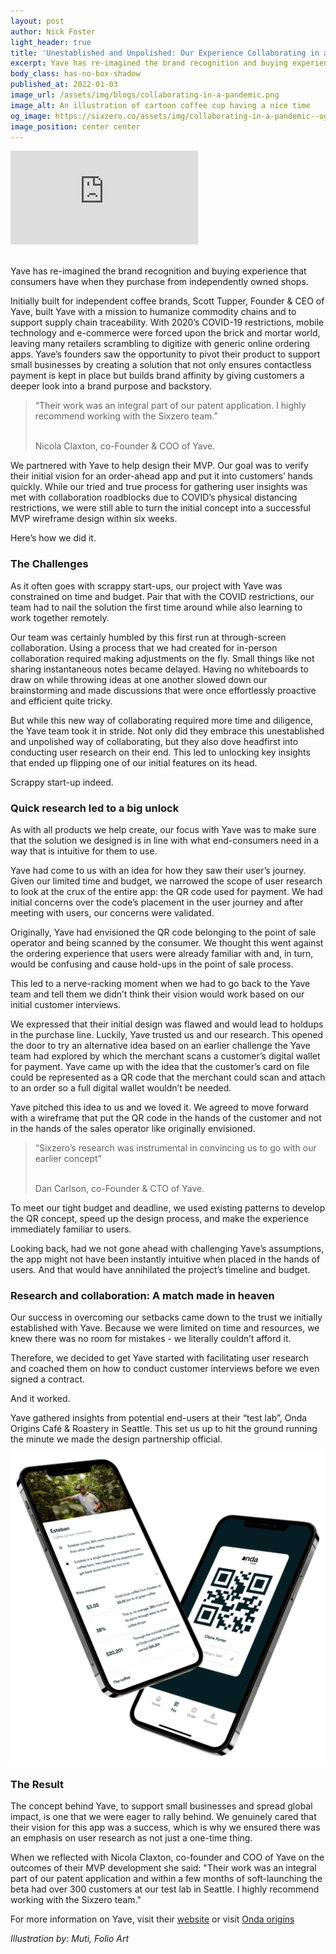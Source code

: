 ```yaml
---
layout: post
author: Nick Foster
light_header: true
title: 'Unestablished and Unpolished: Our Experience Collaborating in a Pandemic'
excerpt: Yave has re-imagined the brand recognition and buying experience that consumers have when they purchase from independently owned shops.
body_class: has-no-box-shadow
published_at: 2022-01-03
image_url: /assets/img/blogs/collaborating-in-a-pandemic.png
image_alt: An illustration of cartoon coffee cup having a nice time
og_image: https://sixzero.co/assets/img/collaborating-in-a-pandemic--og.png
image_position: center center
---
```


<div class='embed-container'>
<iframe src="https://player.vimeo.com/video/651300500?h=fb76160fc8?api=1&background=1" frameborder="0" webkitallowfullscreen mozallowfullscreen allowfullscreen></iframe>
</div>

<br>

Yave has re-imagined the brand recognition and buying experience that consumers have when they purchase from independently owned shops.

Initially built for independent coffee brands, Scott Tupper, Founder & CEO of Yave,  built Yave with a mission to humanize commodity chains and to support supply chain traceability.  With 2020’s COVID-19 restrictions, mobile technology and e-commerce were forced upon the brick and mortar world, leaving many retailers scrambling to digitize with generic online ordering apps. Yave’s founders saw the opportunity to pivot their product to support small businesses by creating a solution that not only ensures contactless payment is kept in place but builds brand affinity by giving customers a deeper look into a brand purpose and backstory.

<blockquote>
  <p>
    &ldquo;Their work was an integral part of our patent application. I highly recommend working with the Sixzero team.&rdquo;
  </p>
  <br>
  Nicola Claxton, co-Founder &amp; COO of Yave.
</blockquote>

We partnered with Yave to help design their MVP. Our goal was to verify their initial vision for an order-ahead app and put it into customers’ hands quickly. While our tried and true process for gathering user insights was met with collaboration roadblocks due to COVID’s physical distancing restrictions, we were still able to turn the initial concept into a successful MVP wireframe design within six weeks.

Here’s how we did it.

### The Challenges

As it often goes with scrappy start-ups, our project with Yave was constrained on time and budget. Pair that with the COVID restrictions, our team had to nail the solution the first time around while also learning to work together remotely.

Our team was certainly humbled by this first run at through-screen collaboration. Using a process that we had created for in-person collaboration required making adjustments on the fly. Small things like not sharing instantaneous notes became delayed. Having no whiteboards to draw on while throwing ideas at one another slowed down our brainstorming and made discussions that were once effortlessly proactive and efficient quite tricky.

But while this new way of collaborating required more time and diligence, the Yave team took it in stride. Not only did they embrace this unestablished and unpolished way of collaborating, but they also dove headfirst into conducting user research on their end. This led to unlocking key insights that ended up flipping one of our initial features on its head.

Scrappy start-up indeed.

### Quick research led to a big unlock

As with all products we help create, our focus with Yave was to make sure that the solution we designed is in line with what end-consumers need in a way that is intuitive for them to use.

Yave had come to us with an idea for how they saw their user’s journey. Given our limited time and budget, we narrowed the scope of user research to look at the crux of the entire app: the QR code used for payment. We had initial concerns over the code’s placement in the user journey and after meeting with users, our concerns were validated.

Originally, Yave had envisioned the QR code belonging to the point of sale operator and being scanned by the consumer. We thought this went against the ordering experience that users were already familiar with and, in turn, would be confusing and cause hold-ups in the point of sale process.

This led to a nerve-racking moment when we had to go back to the Yave team and
tell them we didn’t think their vision would work based on our initial customer interviews.

We expressed that their initial design was flawed and would lead to holdups in the purchase line. Luckily, Yave trusted us and our research.  This opened the door to try an alternative idea based on an earlier challenge the Yave team had explored by which the merchant scans a customer’s digital wallet for payment. Yave came up with the idea that the customer’s card on file could be represented as a QR code that the merchant could scan and attach to an order so a full digital wallet wouldn’t be needed.

Yave pitched this idea to us and we loved it. We agreed to move forward with a wireframe that put the QR code in the hands of the customer and not in the hands of the sales operator like originally envisioned.

<blockquote>
  <p>
    &ldquo;Sixzero’s research was instrumental in convincing us to go with our earlier concept&rdquo;
  </p>
  <br>
  Dan Carlson, co-Founder &amp; CTO of Yave.
</blockquote>


To meet our tight budget and deadline, we used existing patterns to develop the QR concept, speed up the design process, and make the experience immediately familiar to users.

Looking back, had we not gone ahead with challenging Yave’s assumptions, the app might not have been instantly intuitive when placed in the hands of users. And that would have annihilated the project’s timeline and budget.

### Research and collaboration: A match made in heaven

Our success in overcoming our setbacks came down to the trust we initially established with Yave. Because we were limited on time and resources, we knew there was no room for mistakes - we literally couldn’t afford it.

Therefore, we decided to get Yave started with facilitating user research and coached them on how to conduct customer interviews before we even signed a contract.

And it worked.

Yave gathered insights from potential end-users at their “test lab”, Onda Origins Café & Roastery in Seattle. This set us up to hit the ground running the minute we made the design partnership official.

<img src="/assets/img/blogs/yave/yave-case-still-1.png" alt="Example of the Yave payment interface">

### The Result

The concept behind Yave, to support small businesses and spread global impact, is one that we were eager to rally behind. We genuinely cared that their vision for this app was a success, which is why we ensured there was an emphasis on user research as not just a one-time thing.

When we reflected with Nicola Claxton, co-founder and COO of Yave on the outcomes of their MVP development she said: "Their work was an integral part of our patent application and within a few months of soft-launching the beta had over 300 customers at our test lab in Seattle. I highly recommend working with the Sixzero team." 

For more information on Yave, visit their <a href="https://www.yave.io/" target="_blank">website</a> or visit <a href="https://ondaorigins.com/" target="_blank">Onda origins</a>

*Illustration by: Muti, Folio Art*
